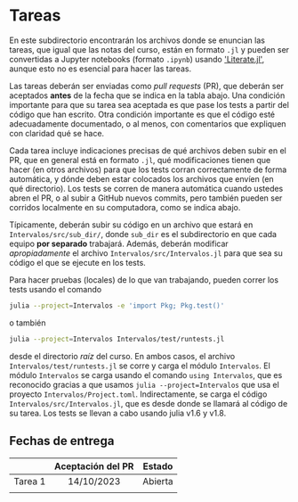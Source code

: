 # Tareas

En este subdirectorio encontrarán los archivos donde se enuncian las tareas, que igual que las notas del curso, están en formato `.jl` y pueden ser convertidas a Jupyter notebooks (formato `.ipynb`) usando ['Literate.jl'](https://github.com/fredrikekre/Literate.jl), aunque esto no es esencial para hacer las tareas.

Las tareas deberán ser enviadas como *pull requests* (PR), que deberán ser aceptados **antes** de la fecha que se indica en la tabla abajo. Una condición importante para que su tarea sea aceptada es que pase los tests a partir del código que han escrito. Otra condición importante es que el código esté adecuadamente documentado, o al menos, con comentarios que expliquen con claridad qué se hace.

Cada tarea incluye indicaciones precisas de qué archivos deben subir en el PR, que en general está en formato `.jl`, qué modificaciones tienen que hacer (en otros archivos) para que los tests corran correctamente de forma automática, y dónde deben estar colocados los archivos que envíen (en qué directorio). Los tests se corren de manera automática cuando ustedes abren el PR, o al subir a GitHub nuevos commits, pero también pueden ser corridos localmente en su computadora, como se indica abajo.

Típicamente, deberán subir su código en un archivo que estará en `Intervalos/src/sub_dir/`, donde `sub_dir` es el subdirectorio en que cada equipo **por separado** trabajará. Además, deberán modificar *apropiadamente* el archivo `Intervalos/src/Intervalos.jl` para que sea su código el que se ejecute en los tests.

Para hacer pruebas (locales) de lo que van trabajando, pueden correr los tests usando el comando
```bash
julia --project=Intervalos -e 'import Pkg; Pkg.test()'
```
o también
```bash
julia --project=Intervalos Intervalos/test/runtests.jl
```
desde el directorio *raíz* del curso. En ambos casos, el archivo `Intervalos/test/runtests.jl` se corre y carga el módulo `Intervalos`. El módulo `Intervalos` se carga usando el comando `using Intervalos`, que es reconocido gracias a que usamos `julia --project=Intervalos` que usa el proyecto `Intervalos/Project.toml`. Indirectamente, se carga el código `Intervalos/src/Intervalos.jl`, que es desde donde se llamará al código de su tarea. Los tests se llevan a cabo usando julia v1.6 y v1.8.

## Fechas de entrega

|                   | Aceptación del PR  |         Estado         |
|:------------------|:------------------:|:----------------------:|
|        Tarea 1    |  14/10/2023        | Abierta    |
| | |